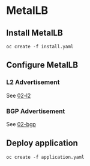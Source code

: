 # MetalLB
## Install MetalLB
```
oc create -f install.yaml
```

## Configure MetalLB
### L2 Advertisement
See [02-l2](./02-l2)

### BGP Advertisement
See [02-bgp](./02-bgp)

## Deploy application
```
oc create -f application.yaml
```
